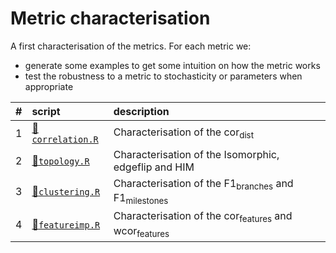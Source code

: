 
# Metric characterisation

A first characterisation of the metrics. For each metric we:

-   generate some examples to get some intuition on how the metric works
-   test the robustness to a metric to stochasticity or parameters when appropriate

| \#  | script                               | description                                                                |
|:----|:-------------------------------------|:---------------------------------------------------------------------------|
| 1   | [📄`correlation.R`](01-correlation.R) | Characterisation of the cor<sub>dist</sub>                                 |
| 2   | [📄`topology.R`](02-topology.R)       | Characterisation of the Isomorphic, edgeflip and HIM                       |
| 3   | [📄`clustering.R`](03-clustering.R)   | Characterisation of the F1<sub>branches</sub> and F1<sub>milestones</sub>  |
| 4   | [📄`featureimp.R`](04-featureimp.R)   | Characterisation of the cor<sub>features</sub> and wcor<sub>features</sub> |
